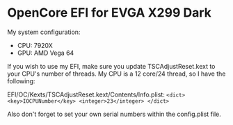 # OpenCore EFI for EVGA X299 Dark

My system configuration:

* CPU: 7920X
* GPU: AMD Vega 64

If you wish to use my EFI, make sure you update TSCAdjustReset.kext to your CPU's number of threads. My CPU is a 12 core/24 thread, so I have the following:

EFI/OC/Kexts/TSCAdjustReset.kext/Contents/Info.plist:
``
<dict>
  <key>IOCPUNumber</key>
  <integer>23</integer>
</dict>
``

Also don't forget to set your own serial numbers within the config.plist file.
